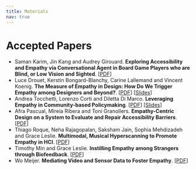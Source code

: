 ```yaml
---
title: Materials
nav: true
---
```


# Accepted Papers

- Saman Karim, Jin Kang and Audrey Girouard. **Exploring Accessibility and Empathy via Conversational Agent in Board Game Players who are Blind, or Low Vision and Sighted**. [[PDF](/papers/EmpathiCH2022_paper_2.pdf)]
- Luce Drouet, Kerstin Bongard-Blanchy, Carine Lallemand and Vincent Koenig. **The Measure of Empathy in Design: How Do We Trigger Empathy among Designers and Beyond?**. [[PDF](/papers/EmpathiCH2022_paper_3.pdf)] [[Slides](/papers/presentation3.pdf)]
- Andrea Tocchetti, Lorenzo Corti and Diletta Di Marco. **Leveraging Empathy in Community-based Policymaking**. [[PDF](/papers/EmpathiCH2022_paper_4.pdf)] [[Slides](/papers/presentation4.pdf)]
- Afra Pascual, Mireia Ribera and Toni Granollers. **Empathy-Centric Design on a System to Evaluate and Repair Accessibility Barriers**. [[PDF](/papers/EmpathiCH2022_paper_5.pdf)]
- Thiago Roque, Neha Rajagopalan, Saksham Jain, Sophia Mehdizadeh and Grace Leslie. **Multimodal, Musical Hyperscanning to Promote Empathy in HCI**. [[PDF](/papers/EmpathiCH2022_paper_6.pdf)]
- Timothy Min and Grace Leslie. **Instilling Empathy among Strangers through Biofeedback**. [[PDF](/papers/EmpathiCH2022_paper_7.pdf)]
- Wo Meijer. **Mediating Video and Sensor Data to Foster Empathy**. [[PDF](/papers/EmpathiCH2022_paper_8.pdf)]

